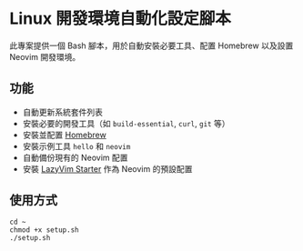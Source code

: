 # Linux 開發環境自動化設定腳本

此專案提供一個 Bash 腳本，用於自動安裝必要工具、配置 Homebrew 以及設置 Neovim 開發環境。

## 功能

- 自動更新系統套件列表
- 安裝必要的開發工具（如 `build-essential`, `curl`, `git` 等）
- 安裝並配置 [Homebrew](https://brew.sh/)
- 安裝示例工具 `hello` 和 `neovim`
- 自動備份現有的 Neovim 配置
- 安裝 [LazyVim Starter](https://github.com/LazyVim/starter) 作為 Neovim 的預設配置

## 使用方式
```shell
cd ~
chmod +x setup.sh
./setup.sh
```